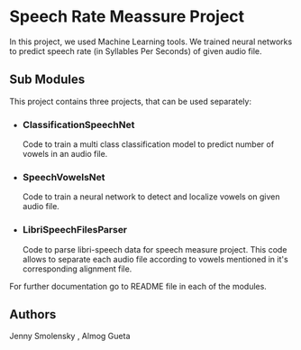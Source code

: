 # Speech Rate Meassure Project

In this project, we used Machine Learning tools.
We trained neural networks to predict speech rate (in Syllables Per Seconds) of given audio file.

## Sub Modules
This project contains three projects, that can be used separately:

* ### ClassificationSpeechNet 
   Code to train a multi class classification model to predict number of vowels in an audio file.

* ### SpeechVowelsNet
   Code to train a neural network to detect and localize vowels on given audio file.

* ### LibriSpeechFilesParser
    Code to parse libri-speech data for speech measure project.
    This code allows to separate each audio file according to vowels mentioned in it's corresponding alignment file.

For further documentation go to README file in each of the modules.

## Authors

Jenny Smolensky , Almog Gueta





